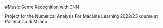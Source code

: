 #Music Genre Recognition with CNN

Project for the Numerical Analysis For Machine Learning 2022/23 course at Politecnico di Milano
